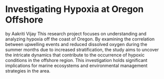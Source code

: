 # Investigating Hypoxia at Oregon Offshore
by Aakriti Vijay
This research project focuses on understanding and analyzing hypoxia off the coast of Oregon. By examining the correlation between upwelling events and reduced dissolved oxygen during the summer months due to increased stratification, the study aims to uncover the intricate dynamics that contribute to the occurrence of hypoxic conditions in the offshore region. This investigation holds significant implications for marine ecosystems and environmental management strategies in the area.
